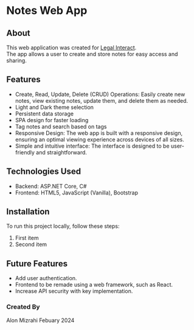 # Notes Web App


## About

This web application was created for [Legal Interact](https://legalinteract.com/). <br>
The app allows a user to create and store notes for easy access and sharing.


## Features

- Create, Read, Update, Delete (CRUD) Operations: Easily create new notes, view existing notes, update them, and delete them as needed.
- Light and Dark theme selection
- Persistent data storage
- SPA design for faster loading
- Tag notes and search based on tags
- Responsive Design: The web app is built with a responsive design, ensuring an optimal viewing experience across devices of all sizes.
- Simple and intuitive interface: The interface is designed to be user-friendly and straightforward.


## Technologies Used

- Backend: ASP.NET Core, C#
- Frontend: HTML5, JavaScript (Vanilla), Bootstrap


## Installation

To run this project locally, follow these steps:
1. First item
2. Second item


## Future Features

- Add user authentication.
- Frontend to be remade using a web framework, such as React.
- Increase API security with key implementation.


### Created By

Alon Mizrahi
Febuary 2024
